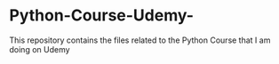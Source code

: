 # Python-Course-Udemy-
This repository contains the files related to the Python Course that I am doing on Udemy
